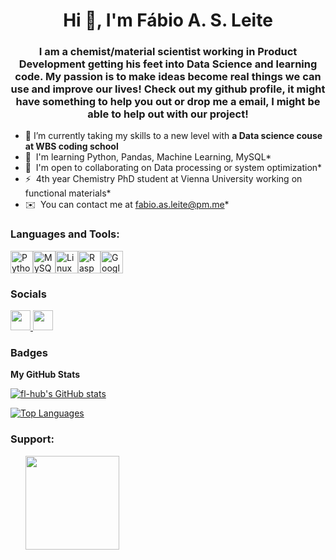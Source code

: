 <h1 align="center">Hi 👋, I'm Fábio A. S. Leite</h1>
<h3 align="center">I am a chemist/material scientist working in Product Development getting his feet into Data Science and learning code. My passion is to make ideas become real things we can use and improve our lives! Check out my github profile, it might have something to help you out or drop me a email, I might be able to help out with our project!</h3>

* 🔭 I’m currently taking my skills to a new level with **a Data science couse at WBS coding school**
* 🧠  I'm learning Python, Pandas, Machine Learning, MySQL*
* 🤝  I'm open to collaborating on Data processing or system optimization*
* ⚡  4th year Chemistry PhD student at Vienna University working on functional materials*
* ✉️  You can contact me at [fabio.as.leite@pm.me](mailto:fabio.as.leite@pm.me)*

<h3 align="left">Languages and Tools:</h3>

<p align="left">
<a href="https://www.python.org/" target="_blank" rel="noreferrer"><img src="https://raw.githubusercontent.com/danielcranney/readme-generator/main/public/icons/skills/python-colored.svg" width="36" height="36" alt="Python" /></a><a href="https://www.mysql.com/" target="_blank" rel="noreferrer"><img src="https://raw.githubusercontent.com/danielcranney/readme-generator/main/public/icons/skills/mysql-colored.svg" width="36" height="36" alt="MySQL" /></a><a href="https://www.linux.org" target="_blank" rel="noreferrer"><img src="https://raw.githubusercontent.com/danielcranney/readme-generator/main/public/icons/skills/linux-colored.svg" width="36" height="36" alt="Linux" /></a><a href="https://www.raspberrypi.org/" target="_blank" rel="noreferrer"><img src="https://raw.githubusercontent.com/danielcranney/readme-generator/main/public/icons/skills/raspberrypi-colored.svg" width="36" height="36" alt="Raspberry Pi" /></a><a href="https://cloud.google.com/" target="_blank" rel="noreferrer"><img src="https://raw.githubusercontent.com/danielcranney/readme-generator/main/public/icons/skills/googlecloud-colored.svg" width="36" height="36" alt="Google Cloud" /></a></p>
<h3 align="left">Socials</h3>

<p align="left"> <a href="https://www.github.com/fl-hub" target="_blank" rel="noreferrer"> <picture> <source media="(prefers-color-scheme: dark)" srcset="https://raw.githubusercontent.com/danielcranney/readme-generator/main/public/icons/socials/github-dark.svg" /> <source media="(prefers-color-scheme: light)" srcset="https://raw.githubusercontent.com/danielcranney/readme-generator/main/public/icons/socials/github.svg" /> <img src="https://raw.githubusercontent.com/danielcranney/readme-generator/main/public/icons/socials/github.svg" width="32" height="32" /> </picture> </a> <a href="https://www.linkedin.com/in/fabioleitein" target="_blank" rel="noreferrer"> <picture> <source media="(prefers-color-scheme: dark)" srcset="https://raw.githubusercontent.com/danielcranney/readme-generator/main/public/icons/socials/linkedin-dark.svg" /> <source media="(prefers-color-scheme: light)" srcset="https://raw.githubusercontent.com/danielcranney/readme-generator/main/public/icons/socials/linkedin.svg" /> <img src="https://raw.githubusercontent.com/danielcranney/readme-generator/main/public/icons/socials/linkedin.svg" width="32" height="32" /> </picture> </a></p>

<h3 align="left">Badges</h3>

<b>My GitHub Stats</b>

<a href="http://www.github.com/fl-hub"><img src="https://github-readme-stats.vercel.app/api?username=fl-hub&show_icons=true&hide=&count_private=true&title_color=0891b2&text_color=ffffff&icon_color=0891b2&bg_color=1c1917&hide_border=true&show_icons=true" alt="fl-hub's GitHub stats" /></a>

<a href="https://github.com/fl-hub" align="left"><img src="https://github-readme-stats.vercel.app/api/top-langs/?username=fl-hub&langs_count=10&title_color=0891b2&text_color=ffffff&icon_color=0891b2&bg_color=1c1917&hide_border=true&locale=en&custom_title=Top%20%Languages" alt="Top Languages" /></a>

<h3 align="left">Support:</h3>
<ul style="list-style-type: none; margin: 0;">

<li style="display: inline-block; margin-right: 0.25rem;"><a href="https://www.ko-fi.com/flhub"><img src="https://storage.ko-fi.com/cdn/kofi2.png?v=3" width="150"/></a></li>

</ul>
